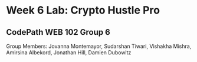 # Week 6 Lab: Crypto Hustle Pro

## CodePath WEB 102 Group 6

Group Members: Jovanna Montemayor, Sudarshan Tiwari, Vishakha Mishra, Amirsina Albekord, Jonathan Hill, Damien Dubowitz
